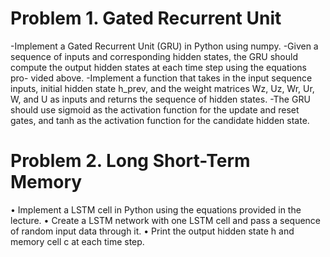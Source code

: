 # Problem 1. Gated Recurrent Unit

-Implement a Gated Recurrent Unit (GRU) in Python using numpy.
-Given a sequence of inputs and corresponding hidden states, the GRU should compute the output hidden states at each time step using the equations pro- vided above.
-Implement a function that takes in the input sequence inputs, initial hidden state h_prev, and the weight matrices Wz, Uz, Wr, Ur, W, and U as inputs and returns the sequence of hidden states.
-The GRU should use sigmoid as the activation function for the update and reset gates, and tanh as the activation function for the candidate hidden state.
# Problem 2. Long Short-Term Memory


• Implement a LSTM cell in Python using the equations provided in the lecture. • Create a LSTM network with one LSTM cell and pass a sequence of random input data through it. • Print the output hidden state h and memory cell c at each time step.
